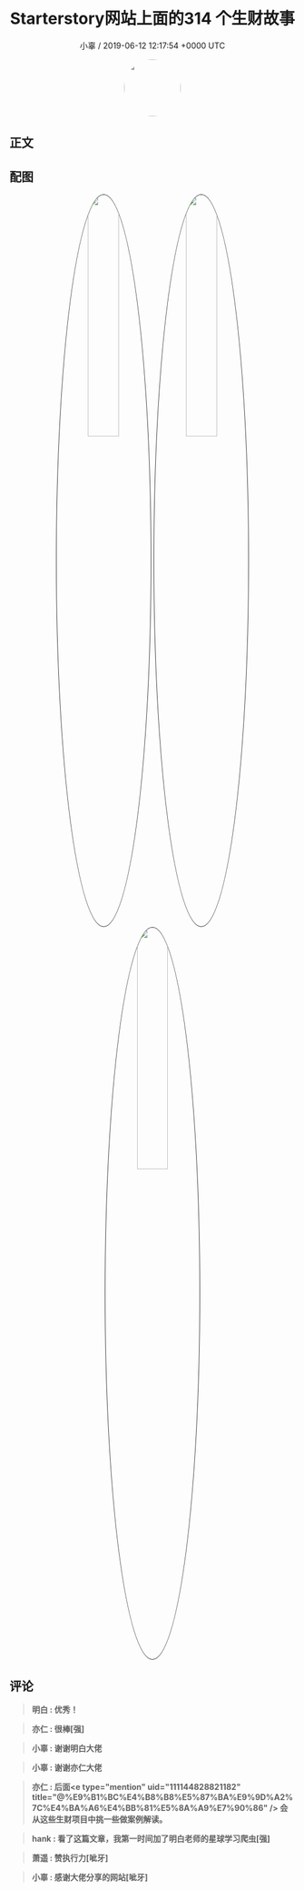 <h1 align="center">Starterstory网站上面的314 个生财故事</h1>
<p align="center">
    <a>小辜 / 2019-06-12 12:17:54 &#43;0000 UTC</a>
</p>

<div align="center">
    <img src="https://images.zsxq.com/FuN7lPpVvqcz70aMJjUZvN8BbwIG?e=1590940799&amp;token=kIxbL07-8jAj8w1n4s9zv64FuZZNEATmlU_Vm6zD:pJCsss2suCIGnqx-HOz3QxhqHRA=" width="100" height="100" style="border:1px solid;border-radius:50%; color:#ffffff"/>
</div>

## 正文

<div>

</div>

## 配图
<div class="image" align="center">

<img src="https://images.zsxq.com/FhPER0MhT1HRkW5uQv0mbZpV0bsk?imageMogr2/auto-orient/thumbnail/800x/format/jpg/blur/1x0/quality/75&amp;e=1590940799&amp;token=kIxbL07-8jAj8w1n4s9zv64FuZZNEATmlU_Vm6zD:1Ri3ffcnkMd4MKz4vsvLa_j_T2o=" width="33%" height="33%" style="border:1px solid;border-radius:50%; color:#3c3f41"/>

<img src="https://images.zsxq.com/FlmRjqZxFxjStJxBv4e5GOUawr_X?imageMogr2/auto-orient/thumbnail/800x/format/jpg/blur/1x0/quality/75&amp;e=1590940799&amp;token=kIxbL07-8jAj8w1n4s9zv64FuZZNEATmlU_Vm6zD:X_YtCGyKpR6gF7bWNYYSdBQ2928=" width="33%" height="33%" style="border:1px solid;border-radius:50%; color:#3c3f41"/>

<img src="https://images.zsxq.com/FszRy6sjWtL7i6rl8U584rY3S_hT?e=1590940799&amp;token=kIxbL07-8jAj8w1n4s9zv64FuZZNEATmlU_Vm6zD:KvM6oGl9aP5CqYbjwWLvcrIaOfk=" width="33%" height="33%" style="border:1px solid;border-radius:50%; color:#3c3f41"/>

</div>

## 评论

<div align="left">
<div>

<blockquote >
<span> <strong>明白 : 优秀！ </strong></span>
</blockquote>

<blockquote >
<span> <strong>亦仁 : 很棒[强] </strong></span>
</blockquote>

<blockquote >
<span> <strong>小辜 : 谢谢明白大佬 </strong></span>
</blockquote>

<blockquote >
<span> <strong>小辜 : 谢谢亦仁大佬 </strong></span>
</blockquote>

<blockquote >
<span> <strong>亦仁 : 后面&lt;e type=&#34;mention&#34; uid=&#34;111144828821182&#34; title=&#34;@%E9%B1%BC%E4%B8%B8%E5%87%BA%E9%9D%A2%7C%E4%BA%A6%E4%BB%81%E5%8A%A9%E7%90%86&#34; /&gt; 会从这些生财项目中挑一些做案例解读。 </strong></span>
</blockquote>

<blockquote >
<span> <strong>hank : 看了这篇文章，我第一时间加了明白老师的星球学习爬虫[强] </strong></span>
</blockquote>

<blockquote >
<span> <strong>萧遥 : 赞执行力[呲牙] </strong></span>
</blockquote>

<blockquote >
<span> <strong>小辜 : 感谢大佬分享的网站[呲牙] </strong></span>
</blockquote>

</div>
</div>
